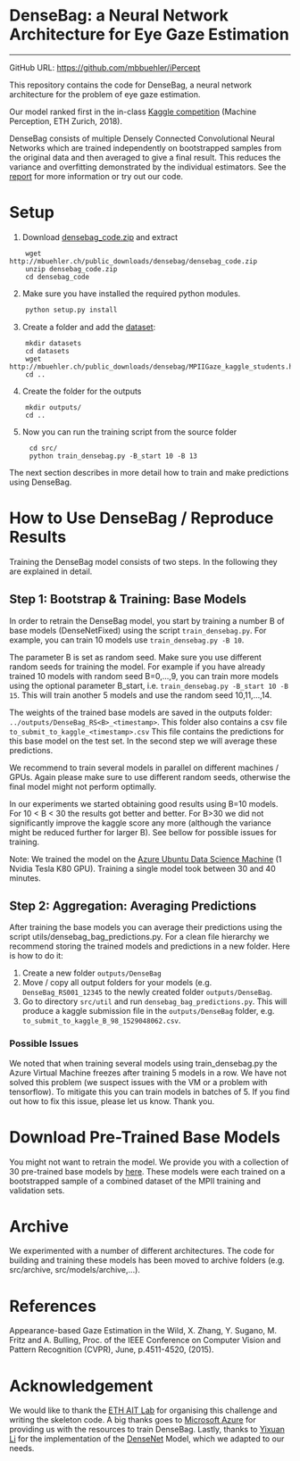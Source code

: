 

# DenseBag: a Neural Network Architecture for Eye Gaze Estimation
---------------------------
GitHub URL: https://github.com/mbbuehler/iPercept

This repository contains the code for DenseBag, a neural network architecture for the problem of eye gaze estimation.

Our model ranked first in the in-class [Kaggle competition](https://www.kaggle.com/c/mp18-eye-gaze-estimation) (Machine Perception, ETH Zurich, 2018).

DenseBag consists of multiple Densely Connected Convolutional Neural Networks which are trained independently on bootstrapped samples from the original data and then averaged to give a final result. This reduces the variance and overfitting demonstrated by the individual estimators. See the [report](report_buehler-and-regan_2018_densebag.pdf) for more information or try out our code.

# Setup

1. Download [densebag_code.zip](http://mbuehler.ch/public_downloads/densebag/densebag_code.zip) and extract
```shell
	wget http://mbuehler.ch/public_downloads/densebag/densebag_code.zip
	unzip densebag_code.zip
	cd densebag_code
```
2. Make sure you have installed the required python modules.
```python
	python setup.py install
```
3. Create a folder and add the [dataset](http://mbuehler.ch/public_downloads/densebag/MPIIGaze_kaggle_students.h5):
```shell
	mkdir datasets 
	cd datasets
	wget http://mbuehler.ch/public_downloads/densebag/MPIIGaze_kaggle_students.h5
	cd ..
```
4. Create the folder for the outputs 
```shell
	mkdir outputs/
	cd ..
```
5. Now you can run the training script from the source folder
```shell
	 cd src/
	 python train_densebag.py -B_start 10 -B 13
```
The next section describes in more detail how to train and make predictions using DenseBag.

# How to Use DenseBag / Reproduce Results

Training the DenseBag model consists of two steps. In the following they are explained in detail.

## Step 1: Bootstrap & Training: Base Models
In order to retrain the DenseBag model, you start by training a number B of base models (DenseNetFixed) using the script `train_densebag.py`. For example, you can train 10 models use `train_densebag.py -B 10`.

The parameter B is set as random seed. Make sure you use different random seeds for training the model. For example if you have already trained 10 models with random seed B=0,...,9, you can train more models using the optional parameter B_start, i.e. `train_densebag.py -B_start 10 -B 15`. This will train another 5 models and use the random seed 10,11,...,14.

The weights of the trained base models are saved in the outputs folder: `../outputs/DenseBag_RS<B>_<timestamp>`. This folder also contains a csv file `to_submit_to_kaggle_<timestamp>.csv` This file contains the predictions for this base model on the test set. In the second step we will average these predictions.

We recommend to train several models in parallel on different machines / GPUs. Again please make sure to use different random seeds, otherwise the final model might not perform optimally.

In our experiments we started obtaining good results using B=10 models. For 10 < B < 30 the results got better and better. For B>30 we did not significantly improve the kaggle score any more (although the variance might be reduced further for larger B). See bellow for possible issues for training.

Note: We trained the model on the [Azure Ubuntu Data Science Machine](https://azuremarketplace.microsoft.com/en-us/marketplace/apps/microsoft-ads.linux-data-science-vm-ubuntu?tab=Overview) (1 Nvidia Tesla K80 GPU). Training a single model took between 30 and 40 minutes. 

## Step 2: Aggregation: Averaging Predictions

After training the base models you can average their predictions using the script utils/densebag_bag_predictions.py. For a clean file hierarchy we recommend storing the trained models and predictions in a new folder. Here is how to do it:
1. Create a new folder `outputs/DenseBag`
2. Move / copy all output folders for your models (e.g. `DenseBag_RS001_12345` to the newly created folder `outputs/DenseBag`.
3. Go to directory `src/util` and run `densebag_bag_predictions.py`. This will produce a kaggle submission file in the `outputs/DenseBag` folder, e.g. `to_submit_to_kaggle_B_98_1529048062.csv`.

### Possible Issues

We noted that when training several models using train_densebag.py the Azure Virtual Machine freezes after training 5 models in a row. We have not solved this problem (we suspect issues with the VM or a problem with tensorflow). To mitigate this you can train models in batches of 5. If you find out how to fix this issue, please let us know. Thank you.

# Download Pre-Trained Base Models
You might not want to retrain the model. We provide you with a collection of 30 pre-trained base models by [here](http://mbuehler.ch/public_downloads/densebag/DenseBag_trained-models.zip). These models were each trained on a bootstrapped sample of a combined dataset of the MPII training and validation sets.

# Archive
We experimented with a number of different architectures. The code for building and training these models has been moved to archive folders (e.g. src/archive, src/models/archive,...).

# References
Appearance-based Gaze Estimation in the Wild, X. Zhang, Y. Sugano, M. Fritz and A. Bulling, Proc. of the IEEE Conference on Computer Vision and Pattern Recognition (CVPR), June, p.4511-4520, (2015). 

# Acknowledgement
We would like to thank the [ETH AIT Lab](https://ait.ethz.ch/) for organising this challenge and writing the skeleton code. A big thanks goes to [Microsoft Azure](https://azure.microsoft.com/en-gb/) for providing us with the resources to train DenseBag. Lastly, thanks to [Yixuan Li](https://github.com/YixuanLi/densenet-tensorflow) for the implementation of the [DenseNet](http://arxiv.org/abs/1608.06993) Model, which we adapted to our needs.

